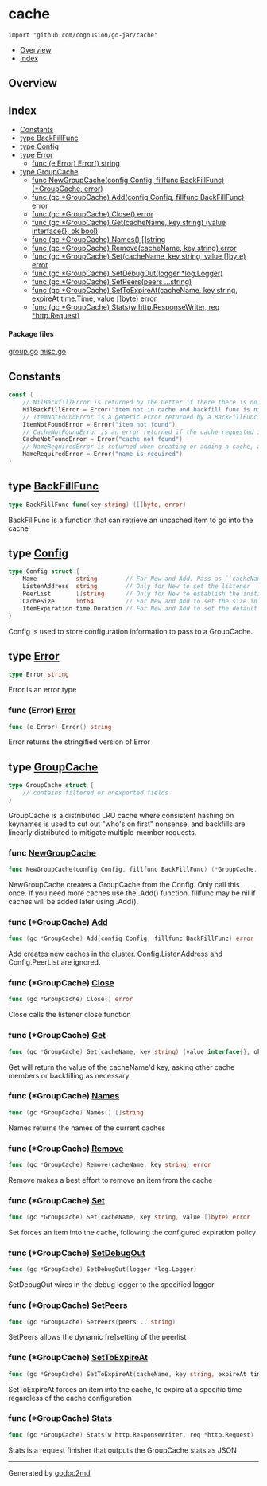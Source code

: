 

# cache
`import "github.com/cognusion/go-jar/cache"`

* [Overview](#pkg-overview)
* [Index](#pkg-index)

## <a name="pkg-overview">Overview</a>



## <a name="pkg-index">Index</a>
* [Constants](#pkg-constants)
* [type BackFillFunc](#BackFillFunc)
* [type Config](#Config)
* [type Error](#Error)
  * [func (e Error) Error() string](#Error.Error)
* [type GroupCache](#GroupCache)
  * [func NewGroupCache(config Config, fillfunc BackFillFunc) (*GroupCache, error)](#NewGroupCache)
  * [func (gc *GroupCache) Add(config Config, fillfunc BackFillFunc) error](#GroupCache.Add)
  * [func (gc *GroupCache) Close() error](#GroupCache.Close)
  * [func (gc *GroupCache) Get(cacheName, key string) (value interface{}, ok bool)](#GroupCache.Get)
  * [func (gc *GroupCache) Names() []string](#GroupCache.Names)
  * [func (gc *GroupCache) Remove(cacheName, key string) error](#GroupCache.Remove)
  * [func (gc *GroupCache) Set(cacheName, key string, value []byte) error](#GroupCache.Set)
  * [func (gc *GroupCache) SetDebugOut(logger *log.Logger)](#GroupCache.SetDebugOut)
  * [func (gc *GroupCache) SetPeers(peers ...string)](#GroupCache.SetPeers)
  * [func (gc *GroupCache) SetToExpireAt(cacheName, key string, expireAt time.Time, value []byte) error](#GroupCache.SetToExpireAt)
  * [func (gc *GroupCache) Stats(w http.ResponseWriter, req *http.Request)](#GroupCache.Stats)


#### <a name="pkg-files">Package files</a>
[group.go](https://github.com/cognusion/go-jar/tree/master/cache/group.go) [misc.go](https://github.com/cognusion/go-jar/tree/master/cache/misc.go)


## <a name="pkg-constants">Constants</a>
``` go
const (
    // NilBackfillError is returned by the Getter if there there is no backfill func, in lieu of panicing
    NilBackfillError = Error("item not in cache and backfill func is nil")
    // ItemNotFoundError is a generic error returned by a BackFillFunc if the item is not found or findable
    ItemNotFoundError = Error("item not found")
    // CacheNotFoundError is an error returned if the cache requested is not found
    CacheNotFoundError = Error("cache not found")
    // NameRequiredError is returned when creating or adding a cache, and the Config.Name field is empty
    NameRequiredError = Error("name is required")
)
```




## <a name="BackFillFunc">type</a> [BackFillFunc](https://github.com/cognusion/go-jar/tree/master/cache/group.go?s=831:881#L27)
``` go
type BackFillFunc func(key string) ([]byte, error)
```
BackFillFunc is a function that can retrieve an uncached item to go into the cache










## <a name="Config">type</a> [Config](https://github.com/cognusion/go-jar/tree/master/cache/misc.go?s=261:771#L16)
``` go
type Config struct {
    Name           string        // For New and Add. Pass as ``cacheName`` to differentiate caches
    ListenAddress  string        // Only for New to set the listener
    PeerList       []string      // Only for New to establish the initial PeerList. May be reset with GroupCache.SetPeers()
    CacheSize      int64         // For New and Add to set the size in bytes of the cache
    ItemExpiration time.Duration // For New and Add to set the default expiration duration. Leave as empty for infinite.
}

```
Config is used to store configuration information to pass to a GroupCache.










## <a name="Error">type</a> [Error](https://github.com/cognusion/go-jar/tree/master/cache/misc.go?s=61:78#L8)
``` go
type Error string
```
Error is an error type










### <a name="Error.Error">func</a> (Error) [Error](https://github.com/cognusion/go-jar/tree/master/cache/misc.go?s=130:159#L11)
``` go
func (e Error) Error() string
```
Error returns the stringified version of Error




## <a name="GroupCache">type</a> [GroupCache](https://github.com/cognusion/go-jar/tree/master/cache/group.go?s=1087:1295#L31)
``` go
type GroupCache struct {
    // contains filtered or unexported fields
}

```
GroupCache is a distributed LRU cache where consistent hashing on keynames is used to cut out
"who's on first" nonsense, and backfills are linearly distributed to mitigate multiple-member requests.







### <a name="NewGroupCache">func</a> [NewGroupCache](https://github.com/cognusion/go-jar/tree/master/cache/group.go?s=1492:1569#L44)
``` go
func NewGroupCache(config Config, fillfunc BackFillFunc) (*GroupCache, error)
```
NewGroupCache creates a GroupCache from the Config. Only call this once. If you need
more caches use the .Add() function. fillfunc may be nil if caches will be added later
using .Add().





### <a name="GroupCache.Add">func</a> (\*GroupCache) [Add](https://github.com/cognusion/go-jar/tree/master/cache/group.go?s=2344:2413#L81)
``` go
func (gc *GroupCache) Add(config Config, fillfunc BackFillFunc) error
```
Add creates new caches in the cluster. Config.ListenAddress and Config.PeerList are ignored.




### <a name="GroupCache.Close">func</a> (\*GroupCache) [Close](https://github.com/cognusion/go-jar/tree/master/cache/group.go?s=3278:3313#L124)
``` go
func (gc *GroupCache) Close() error
```
Close calls the listener close function




### <a name="GroupCache.Get">func</a> (\*GroupCache) [Get](https://github.com/cognusion/go-jar/tree/master/cache/group.go?s=3450:3527#L130)
``` go
func (gc *GroupCache) Get(cacheName, key string) (value interface{}, ok bool)
```
Get will return the value of the cacheName'd key, asking other cache members or
backfilling as necessary.




### <a name="GroupCache.Names">func</a> (\*GroupCache) [Names](https://github.com/cognusion/go-jar/tree/master/cache/group.go?s=3032:3070#L110)
``` go
func (gc *GroupCache) Names() []string
```
Names returns the names of the current caches




### <a name="GroupCache.Remove">func</a> (\*GroupCache) [Remove](https://github.com/cognusion/go-jar/tree/master/cache/group.go?s=5380:5437#L178)
``` go
func (gc *GroupCache) Remove(cacheName, key string) error
```
Remove makes a best effort to remove an item from the cache




### <a name="GroupCache.Set">func</a> (\*GroupCache) [Set](https://github.com/cognusion/go-jar/tree/master/cache/group.go?s=4056:4124#L149)
``` go
func (gc *GroupCache) Set(cacheName, key string, value []byte) error
```
Set forces an item into the cache, following the configured expiration policy




### <a name="GroupCache.SetDebugOut">func</a> (\*GroupCache) [SetDebugOut](https://github.com/cognusion/go-jar/tree/master/cache/group.go?s=5682:5735#L187)
``` go
func (gc *GroupCache) SetDebugOut(logger *log.Logger)
```
SetDebugOut wires in the debug logger to the specified logger




### <a name="GroupCache.SetPeers">func</a> (\*GroupCache) [SetPeers](https://github.com/cognusion/go-jar/tree/master/cache/group.go?s=5822:5869#L192)
``` go
func (gc *GroupCache) SetPeers(peers ...string)
```
SetPeers allows the dynamic [re]setting of the peerlist




### <a name="GroupCache.SetToExpireAt">func</a> (\*GroupCache) [SetToExpireAt](https://github.com/cognusion/go-jar/tree/master/cache/group.go?s=5086:5184#L172)
``` go
func (gc *GroupCache) SetToExpireAt(cacheName, key string, expireAt time.Time, value []byte) error
```
SetToExpireAt forces an item into the cache, to expire at a specific time regardless of the cache configuration




### <a name="GroupCache.Stats">func</a> (\*GroupCache) [Stats](https://github.com/cognusion/go-jar/tree/master/cache/group.go?s=5971:6040#L197)
``` go
func (gc *GroupCache) Stats(w http.ResponseWriter, req *http.Request)
```
Stats is a request finisher that outputs the GroupCache stats as JSON








- - -
Generated by [godoc2md](http://godoc.org/github.com/cognusion/godoc2md)
